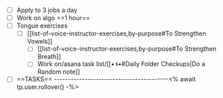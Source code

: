 
* [ ] Apply to 3 jobs a day
* [ ] Work on algo ==1 hour==
* [ ] Tongue exercises
	* [ ] [[list-of-voice-instructor-exercises,by-purpose#To Strengthen Vowels]]
		* [ ] [[list-of-voice-instructor-exercises,by-purpose#To Strengthen Breath]]
		* [ ] Work on/asana task list/[[•___ᛃ___•#Daily Folder Checkups|Do a Random note]]
* [ ] ==TASKS== -----------------------------------------<% await tp.user.rollover() -%>